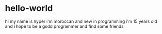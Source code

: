 # hello-world
hi my name is hyper i'm moroccan and new in programming i'm 15 years old and i hope to be a godd programmer and find some friends
